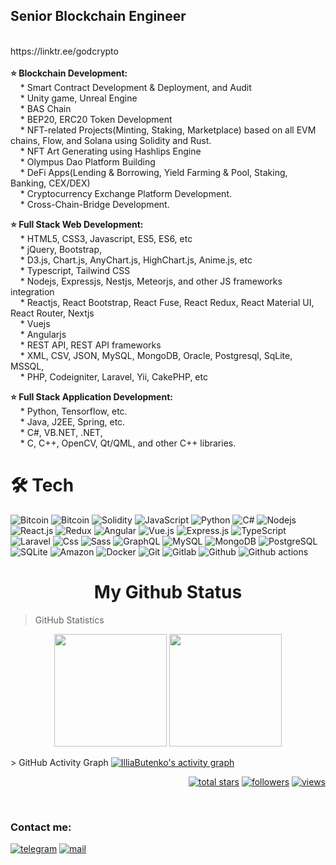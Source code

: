 <h2>Senior Blockchain Engineer</h2><br>
https://linktr.ee/godcrypto<br><br>
<b>⭐️ Blockchain Development:</b>
<br>&nbsp; &nbsp; * Smart Contract Development & Deployment, and Audit
<br>&nbsp; &nbsp; * Unity game, Unreal Engine
<br>&nbsp; &nbsp; * BAS Chain
<br>&nbsp; &nbsp; * BEP20, ERC20 Token Development
<br>&nbsp; &nbsp; * NFT-related Projects(Minting, Staking, Marketplace) based on all EVM chains, Flow, and Solana using Solidity and Rust.
<br>&nbsp; &nbsp; * NFT Art Generating using Hashlips Engine
<br>&nbsp; &nbsp; * Olympus Dao Platform Building
<br>&nbsp; &nbsp; * DeFi Apps(Lending & Borrowing, Yield Farming & Pool, Staking, Banking, CEX/DEX)
<br>&nbsp; &nbsp; * Cryptocurrency Exchange Platform Development.
<br>&nbsp; &nbsp; * Cross-Chain-Bridge Development.

<b>⭐️ Full Stack Web Development:</b>
<br>&nbsp; &nbsp; * HTML5, CSS3, Javascript, ES5, ES6, etc
<br>&nbsp; &nbsp; * jQuery, Bootstrap,
<br>&nbsp; &nbsp; * D3.js, Chart.js, AnyChart.js, HighChart.js, Anime.js, etc
<br>&nbsp; &nbsp; * Typescript, Tailwind CSS
<br>&nbsp; &nbsp; * Nodejs, Expressjs, Nestjs, Meteorjs, and other JS frameworks integration
<br>&nbsp; &nbsp; * Reactjs, React Bootstrap, React Fuse, React Redux, React Material UI, React Router, Nextjs
<br>&nbsp; &nbsp; * Vuejs
<br>&nbsp; &nbsp; * Angularjs
<br>&nbsp; &nbsp; * REST API, REST API frameworks
<br>&nbsp; &nbsp; * XML, CSV, JSON, MySQL, MongoDB, Oracle, Postgresql, SqLite, MSSQL,
<br>&nbsp; &nbsp; * PHP, Codeigniter, Laravel, Yii, CakePHP, etc

<b>⭐️ Full Stack Application Development:</b>
<br>&nbsp; &nbsp; * Python, Tensorflow, etc.
<br>&nbsp; &nbsp; * Java, J2EE, Spring, etc.
<br>&nbsp; &nbsp; * C#, VB.NET, .NET,
<br>&nbsp; &nbsp; * C, C++, OpenCV, Qt/QML, and other C++ libraries.

<h1>🛠 Tech</h1>

<div>
  <a>
    <img alt="Bitcoin" src="https://img.shields.io/badge/Bitcoin-ab790d?style=flat&logo=bitcoin&logoColor=white" />
  </a>
  <a>
    <img alt="Bitcoin" src="https://img.shields.io/badge/Ethereum-05122A?style=flat&logo=ethereum&logoColor=white" />
  </a>
  <a>
    <img alt="Solidity" src="https://github.com/charles0831/charles0831/raw/main/icons/solidity.png" />
  </a>
  <a>
    <img alt="JavaScript" src="https://img.shields.io/badge/JavaScript-323330?style=flat&logo=javascript&logoColor=F7DF1E" />
  </a>
  <a>
    <img alt="Python" src="https://img.shields.io/badge/Python-14354C?style=flat&logo=python&logoColor=white" />
  </a>
  <a>
    <img alt="C#" src="https://img.shields.io/badge/C%23-239120?style=flat&logo=c-sharp&logoColor=white" />
  </a>
  <a>
    <img alt="Nodejs" src="https://img.shields.io/badge/-Nodejs-43853d?style=flat&logo=Node.js&logoColor=white" />
  </a>
  <a>
    <img alt="React.js" src="https://img.shields.io/badge/-ReactJS-61DAFB?style=flat&logo=react&logoColor=white" />
  </a>
  <a>
    <img alt="Redux" src="https://img.shields.io/badge/-Redux-764ABC?style=flat&logo=redux&logoColor=white" />
  </a>
  <a>
    <img alt="Angular" src="https://img.shields.io/badge/-Angular-DD0031?style=flat&logo=angular&logoColor=white" />
  </a>
  <a>
    <img alt="Vue.js" src="https://img.shields.io/badge/Vue.js-35495E?style=flat&logo=vue.js&logoColor=4FC08D" />
  </a>
  <a>
    <img alt="Express.js" src="https://img.shields.io/badge/Express.js-80a50e?style=flat&logoColor=white" />
  </a>
  <a>
    <img alt="TypeScript" src="https://img.shields.io/badge/-TypeScript-007ACC?style=flat&logo=typescript&logoColor=white" />
  </a>
  <a>
    <img alt="Laravel" src="https://img.shields.io/badge/Laravel-FF2D20?style=flat&logo=laravel&logoColor=white" />
  </a>
  <a>
    <img alt="Css" src="https://img.shields.io/badge/CSS-239120?&style=flat&logo=css3&logoColor=white" />
  </a>
  <a>
    <img alt="Sass" src="https://img.shields.io/badge/-Sass-CC6699?style=flat&logo=sass&logoColor=white" />
  </a>
  <a>  
    <img alt="GraphQL" src="https://img.shields.io/badge/-GraphQL-E10098?style=flat&logo=graphql&logoColor=white" />
  </a>
  <a>
    <img alt="MySQL" src="https://img.shields.io/badge/-MySQL-0f69a9?style=flat&logo=mysql&logoColor=white" />
  </a>
  <a>
    <img alt="MongoDB" src="https://img.shields.io/badge/-MongoDB-13aa52?style=flat&logo=mongodb&logoColor=white" />
  </a>
  <a>
    <img alt="PostgreSQL" src="https://img.shields.io/badge/PostgreSQL-316192?style=flat&logo=postgresql&logoColor=white" />
  </a>
  <a>
    <img alt="SQLite" src="https://img.shields.io/badge/SQLite-07405E?style=flat&logo=sqlite&logoColor=white" />
  </a>
  <a>  
    <img alt="Amazon" src="https://img.shields.io/badge/Amazon_AWS-232F3E?style=flat&logo=amazon-aws&logoColor=white" />
  </a>
  <a>  
    <img alt="Docker" src="https://img.shields.io/badge/-Docker-46a2f1?style=flat&logo=docker&logoColor=white" />
  </a>
  <a>  
    <img alt="Git" src="https://img.shields.io/badge/-Git-F05032?style=flat&logo=git&logoColor=white" />
  </a>
  <a>  
    <img alt="Gitlab" src="https://img.shields.io/badge/-GitLab-FCA121?style=flat&logo=gitlab" />
  </a>
  <a>  
    <img alt="Github" src="https://img.shields.io/badge/-GitHub-181717?style=flat&logo=github" />
  </a>
  <a>  
    <img alt="Github actions" src="https://img.shields.io/badge/-Github_Actions-2088FF?style=flat&logo=github-actions&logoColor=white" />
  </a>
</div>

<h1 align="center">My Github Status </h1>

>GitHub Statistics
<p align="center">
    <a>
      <img height="180em" src="https://github-readme-stats-eight-theta.vercel.app/api?username=GodCrypto0616&show_icons=true&theme=algolia&include_all_commits=true&count_private=true"/>
      <img height="180em" src="https://github-readme-stats-eight-theta.vercel.app/api/top-langs/?username=GodCrypto0616&layout=compact&langs_count=8&theme=algolia"/>
    </a>
</p>
> GitHub Activity Graph
<!-- https://github.com/GodCrypto0616/github-readme-activity-graph -->
<a href="https://github.com/GodCrypto0616/GodCrypto0616"><img alt="IlliaButenko's activity graph" src="https://activity-graph.herokuapp.com/graph?username=GodCrypto0616&bg_color=0e2239&color=58a6ff&line=114a88&point=58a6ff&hide_border=true" /></a>

<p align="right">
  <a href="https://github.com/GodCrypto0616?tab=repositories&sort=stargazers">
    <img alt="total stars" title="Total stars on GitHub" src="https://custom-icon-badges.herokuapp.com/badge/dynamic/json?logo=star&color=55960c&labelColor=488207&label=Stars&style=for-the-badge&query=%24.stars&url=https://api.github-star-counter.workers.dev/user/GodCrypto0616"/></a>
  <a href="https://github.com/GodCrypto0616?tab=followers">
    <img alt="followers" title="Follow me on Github" src="https://custom-icon-badges.herokuapp.com/github/followers/GodCrypto0616?color=236ad3&labelColor=1155ba&style=for-the-badge&logo=person-add&label=Follow&logoColor=white"/></a>
  <a href="https://github.com/GodCrypto0616">
    <img alt="views" title="GitHub profile views" src="https://shields-io-visitor-counter.herokuapp.com/badge?page=GodCrypto0616&style=for-the-badge"/></a>
</p>
<br />

### Contact me:

[![telegram](https://user-images.githubusercontent.com/23559697/168880880-31e2979b-c077-4dbb-9c89-40e39e657080.png)](https://t.me/godcryptodev)
[![mail](https://user-images.githubusercontent.com/23559697/168882584-d8a64bc4-6194-4e6c-b792-46e68a5e25c2.png)](mailto:godcrypto0616@gmail.com)
